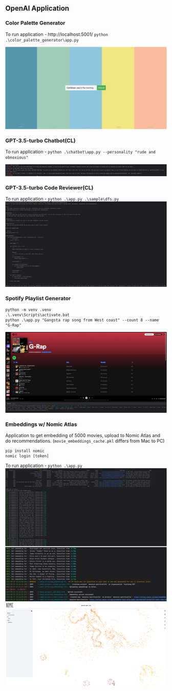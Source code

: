 ## OpenAI Application

### Color Palette Generator
To run application - http://localhost:5001/
`python .\color_palette_generator\app.py`

![preview.png](static%2Fcolor_palette_generator%2Fpreview.png)

### GPT-3.5-turbo Chatbot(CL)
To run application - `python .\chatbot\app.py --personality "rude and obnoxious"`

![preview.png](static%2Fchatbot%2Fpreview.png)

### GPT-3.5-turbo Code Reviewer(CL)
To run application - `python .\app.py .\sample\dfs.py`
![preview.png](static%2Fcode-reviewer%2Fpreview.png)
### Spotify Playlist Generator
```shell
python -m venv .venv
.\.venv\Scripts\activate.bat
python .\app.py "Gangsta rap song from West coast" --count 8 --name  "G-Rap"
```
![preview.png](static%2Fspotify-playlist-generator%2Fpreview.png)
### Embeddings w/ Nomic Atlas
Application to get embedding of 5000 movies, upload to Nomic Atlas and do recommendations. (`movie_embeddings_cache.pkl` differs from Mac to PC)
```shell
pip install nomic
nomic login [token]
```
To run application - `python .\app.py`
![preview-console.png](static%2Fembeddings%2Fpreview-console.png)
![preview-upload-atlas.png](static%2Fembeddings%2Fpreview-upload-atlas.png)
![preview-nomic.png](static%2Fembeddings%2Fpreview-nomic.png)